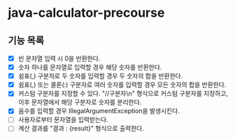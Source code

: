 # java-calculator-precourse

## 기능 목록

- [x] 빈 문자열 입력 시 0을 반환한다.
- [x] 숫자 하나를 문자열로 입력할 경우 해당 숫자를 반환한다.
- [x] 쉼표(,) 구분자로 두 숫자를 입력할 경우 두 숫자의 합을 반환한다.
- [x] 쉼표(,) 또는 콜론(:) 구분자로 여러 숫자를 입력할 경우 모든 숫자의 합을 반환한다.
- [x] 커스텀 구분자를 지정할 수 있다. "//구분자\n" 형식으로 커스텀 구분자를 지정하고, 이후 문자열에서 해당 구분자로 숫자를 분리한다.
- [x] 음수를 입력할 경우 IllegalArgumentException을 발생시킨다.
- [ ] 사용자로부터 문자열을 입력받는다.
- [ ] 계산 결과를 "결과 : {result}" 형식으로 출력한다.